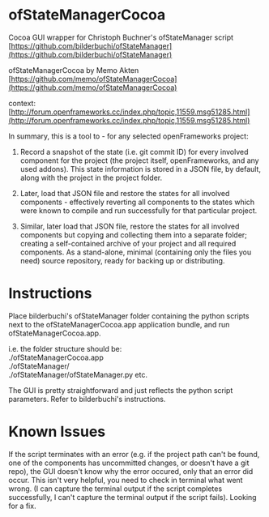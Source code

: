 ofStateManagerCocoa
===================

Cocoa GUI wrapper for Christoph Buchner's ofStateManager script   
[https://github.com/bilderbuchi/ofStateManager](https://github.com/bilderbuchi/ofStateManager)

ofStateManagerCocoa by Memo Akten   
[https://github.com/memo/ofStateManagerCocoa](https://github.com/memo/ofStateManagerCocoa)

context:   
[http://forum.openframeworks.cc/index.php/topic,11559.msg51285.html](http://forum.openframeworks.cc/index.php/topic,11559.msg51285.html)

In summary, this is a tool to - for any selected openFrameworks project:  

1. Record a snapshot of the state (i.e. git commit ID) for every involved component for the project (the project itself, openFrameworks, and any used addons). This state information is stored in a JSON file, by default, along with the project in the project folder. 

2. Later, load that JSON file and restore the states for all involved components - effectively reverting all components to the states which were known to compile and run successfully for that particular project. 

3. Similar, later load that JSON file, restore the states for all involved components but copying and collecting them into a separate folder; creating a self-contained archive of your project and all required components. As a stand-alone, minimal (containing only the files you need) source repository, ready for backing up or distributing.  



Instructions
===================

Place bilderbuchi's ofStateManager folder containing the python scripts next to the ofStateManagerCocoa.app application bundle, and run ofStateManagerCocoa.app. 

i.e. the folder structure should be:   
./ofStateManagerCocoa.app   
./ofStateManager/  
./ofStateManager/ofStateManager.py etc.

The GUI is pretty straightforward and just reflects the python script parameters. Refer to bilderbuchi's instructions. 


Known Issues
===================
If the script terminates with an error (e.g. if the project path can't be found, one of the components has uncommitted changes, or doesn't have a git repo), the GUI doesn't know why the error occured, only that an error did occur. This isn't very helpful, you need to check in terminal what went wrong. (I can capture the terminal output if the script completes successfully, I can't capture the terminal output if the script fails). Looking for a fix.
